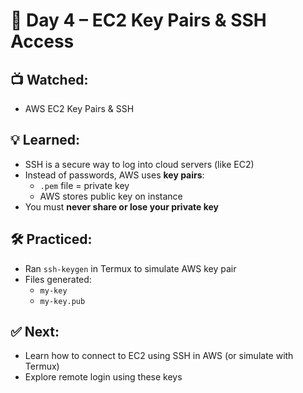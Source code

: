 # 🔐 Day 4 – EC2 Key Pairs & SSH Access

## 📺 Watched:
- AWS EC2 Key Pairs & SSH

## 💡 Learned:
- SSH is a secure way to log into cloud servers (like EC2)
- Instead of passwords, AWS uses **key pairs**:
  - `.pem` file = private key
  - AWS stores public key on instance
- You must **never share or lose your private key**

## 🛠️ Practiced:
- Ran `ssh-keygen` in Termux to simulate AWS key pair
- Files generated:
  - `my-key`
  - `my-key.pub`

## ✅ Next:
- Learn how to connect to EC2 using SSH in AWS (or simulate with Termux)
- Explore remote login using these keys
